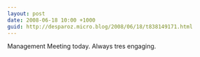 ```yaml
---
layout: post
date: 2008-06-18 10:00 +1000
guid: http://desparoz.micro.blog/2008/06/18/t838149171.html
---
```

Management Meeting today.  Always tres engaging.
